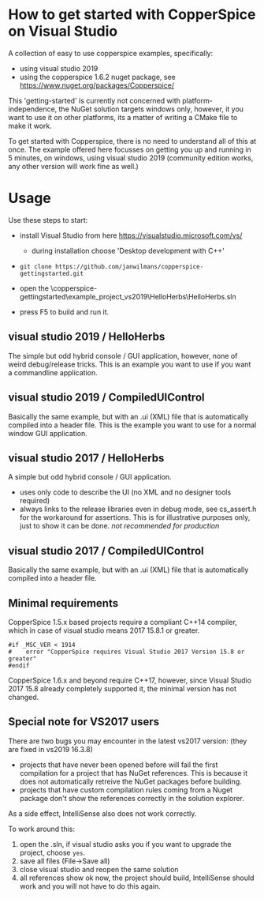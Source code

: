 # How to get started with CopperSpice on Visual Studio

A collection of easy to use copperspice examples, specifically:
* using visual studio 2019
* using the copperspice 1.6.2 nuget package, see https://www.nuget.org/packages/Copperspice/

This 'getting-started' is currently not concerned with platform-independence, the NuGet solution targets windows only, however, it you want to use it on other platforms, its a matter of writing a CMake file to make it work.

To get started with Copperspice, there is no need to understand all of this at once.
The example offered here focusses on getting you up and running in 5 minutes, on windows, using visual studio 2019 (community edition works, any other version will work fine as well.)

# Usage

Use these steps to start:

* install Visual Studio from here https://visualstudio.microsoft.com/vs/
  * during installation choose 'Desktop development with C++'
  
* `git clone https://github.com/janwilmans/copperspice-gettingstarted.git` 
* open the \copperspice-gettingstarted\example_project_vs2019\HelloHerbs\HelloHerbs.sln 
* press F5 to build and run it. 

## visual studio 2019 / HelloHerbs
The simple but odd hybrid console / GUI application, however, none of weird debug/release tricks.
This is an example you want to use if you want a commandline application.

## visual studio 2019 / CompiledUIControl
Basically the same example, but with an .ui (XML) file that is automatically compiled into a header file.
This is the example you want to use for a normal window GUI application.

## visual studio 2017 / HelloHerbs
A simple but odd hybrid console / GUI application.
- uses only code to describe the UI (no XML and no designer tools required)
- always links to the release libraries even in debug mode, see cs_assert.h for the workaround for assertions.
  This is for illustrative purposes only, just to show it can be done. *not recommended for production*

## visual studio 2017 / CompiledUIControl
Basically the same example, but with an .ui (XML) file that is automatically compiled into a header file.

## Minimal requirements

CopperSpice 1.5.x based projects require a compliant C++14 compiler, which in case of visual studio means 2017 15.8.1 or greater.

```
#if _MSC_VER < 1914
#    error "CopperSpice requires Visual Studio 2017 Version 15.8 or greater"
#endif
```

CopperSpice 1.6.x and beyond require C++17, however, since Visual Studio 2017 15.8 already completely supported it, the minimal version has not changed.

## Special note for VS2017 users
There are two bugs you may encounter in the latest vs2017 version: (they are fixed in vs2019 16.3.8)

* projects that have never been opened before will fail the first compilation for a project that has NuGet references. This is because it does not automatically retreive the NuGet packages before building.
* projects that have custom compilation rules coming from a Nuget package don't show the references correctly in the solution explorer.

As a side effect, IntelliSense also does not work correctly.

To work around this:
1) open the .sln, if visual studio asks you if you want to upgrade the project, choose `yes`.
2) save all files (File->Save all)
3) close visual studio and reopen the same solution
4) all references show ok now, the project should build, IntelliSense should work and you will not have to do this again.


